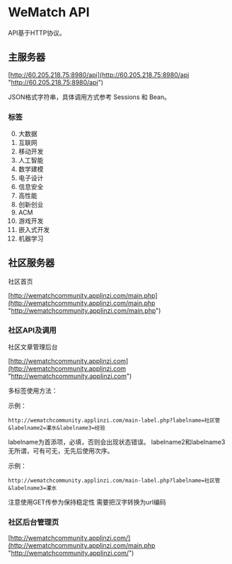 # WeMatch API #

API基于HTTP协议。

## 主服务器 

[http://60.205.218.75:8980/api](http://60.205.218.75:8980/api "http://60.205.218.75:8980/api")

JSON格式字符串，具体调用方式参考 Sessions 和 Bean。

### 标签 

0. 大数据
1. 互联网
2. 移动开发
3. 人工智能
4. 数学建模
5. 电子设计
6. 信息安全
7. 高性能
8. 创新创业
9. ACM
10. 游戏开发
11. 嵌入式开发
12. 机器学习


## 社区服务器 ##

社区首页

[http://wematchcommunity.applinzi.com/main.php](http://wematchcommunity.applinzi.com/main.php "http://wematchcommunity.applinzi.com/main.php")


### 社区API及调用 ###

社区文章管理后台

[http://wematchcommunity.applinzi.com](http://wematchcommunity.applinzi.com "http://wematchcommunity.applinzi.com")

多标签使用方法：

示例：

	http://wematchcommunity.applinzi.com/main-label.php?labelname=社区管&labelname2=灌水&labelname3=经验

labelname为首添项，必填，否则会出现状态错误。
labelname2和labelname3无所谓，可有可无，无先后使用次序。

示例：

	http://wematchcommunity.applinzi.com/main-label.php?labelname=社区管&labelname3=灌水

注意使用GET传参为保持稳定性 需要把汉字转换为url编码


### 社区后台管理页 ###

[http://wematchcommunity.applinzi.com/](http://wematchcommunity.applinzi.com/main.php "http://wematchcommunity.applinzi.com/")



